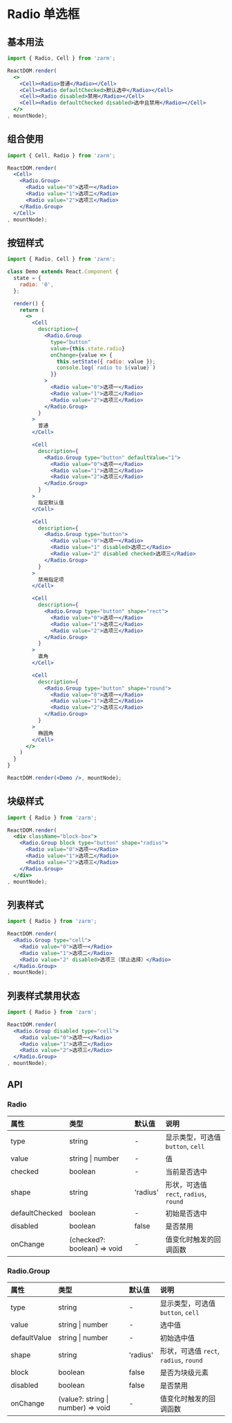 # Radio 单选框



## 基本用法
```jsx
import { Radio, Cell } from 'zarm';

ReactDOM.render(
  <>
    <Cell><Radio>普通</Radio></Cell>
    <Cell><Radio defaultChecked>默认选中</Radio></Cell>
    <Cell><Radio disabled>禁用</Radio></Cell>
    <Cell><Radio defaultChecked disabled>选中且禁用</Radio></Cell>
  </>
, mountNode);
```



## 组合使用
```jsx
import { Cell, Radio } from 'zarm';

ReactDOM.render(
  <Cell>
    <Radio.Group>
      <Radio value="0">选项一</Radio>
      <Radio value="1">选项二</Radio>
      <Radio value="2">选项三</Radio>
    </Radio.Group>
  </Cell>
, mountNode);
```



## 按钮样式
```jsx
import { Radio, Cell } from 'zarm';

class Demo extends React.Component {
  state = {
    radio: '0',
  };

  render() {
    return (
      <>
        <Cell
          description={
            <Radio.Group
              type="button"
              value={this.state.radio}
              onChange={value => {
                this.setState({ radio: value });
                console.log(`radio to ${value}`)
              }}
            >
              <Radio value="0">选项一</Radio>
              <Radio value="1">选项二</Radio>
              <Radio value="2">选项三</Radio>
            </Radio.Group>
          }
        >
          普通
        </Cell>

        <Cell
          description={
            <Radio.Group type="button" defaultValue="1">
              <Radio value="0">选项一</Radio>
              <Radio value="1">选项二</Radio>
              <Radio value="2">选项三</Radio>
            </Radio.Group>
          }
        >
          指定默认值
        </Cell>

        <Cell
          description={
            <Radio.Group type="button">
              <Radio value="0">选项一</Radio>
              <Radio value="1" disabled>选项二</Radio>
              <Radio value="2" disabled checked>选项三</Radio>
            </Radio.Group>
          }
        >
          禁用指定项
        </Cell>

        <Cell
          description={
            <Radio.Group type="button" shape="rect">
              <Radio value="0">选项一</Radio>
              <Radio value="1">选项二</Radio>
              <Radio value="2">选项三</Radio>
            </Radio.Group>
          }
        >
          直角
        </Cell>

        <Cell
          description={
            <Radio.Group type="button" shape="round">
              <Radio value="0">选项一</Radio>
              <Radio value="1">选项二</Radio>
              <Radio value="2">选项三</Radio>
            </Radio.Group>
          }
        >
          椭圆角
        </Cell>
      </>
    )
  }
}

ReactDOM.render(<Demo />, mountNode);
```



## 块级样式
```jsx
import { Radio } from 'zarm';

ReactDOM.render(
  <div className="block-box">
    <Radio.Group block type="button" shape="radius">
      <Radio value="0">选项一</Radio>
      <Radio value="1">选项二</Radio>
      <Radio value="2">选项三</Radio>
    </Radio.Group>
  </div>
, mountNode);
```



## 列表样式
```jsx
import { Radio } from 'zarm';

ReactDOM.render(
  <Radio.Group type="cell">
    <Radio value="0">选项一</Radio>
    <Radio value="1">选项二</Radio>
    <Radio value="2" disabled>选项三（禁止选择）</Radio>
  </Radio.Group>
, mountNode);
```



## 列表样式禁用状态
```jsx
import { Radio } from 'zarm';

ReactDOM.render(
  <Radio.Group disabled type="cell">
    <Radio value="0">选项一</Radio>
    <Radio value="1">选项二</Radio>
    <Radio value="2">选项三</Radio>
  </Radio.Group>
, mountNode);
```



## API

### Radio
| 属性 | 类型 | 默认值 | 说明 |
| :--- | :--- | :--- | :--- |
| type | string | - | 显示类型，可选值 `button`, `cell` |
| value | string \| number | - | 值 |
| checked | boolean | - | 当前是否选中 |
| shape | string | 'radius' | 形状，可选值 `rect`, `radius`, `round` | 
| defaultChecked | boolean | - | 初始是否选中 |
| disabled | boolean | false | 是否禁用 |
| onChange | (checked?: boolean) => void | - | 值变化时触发的回调函数 |

### Radio.Group
| 属性 | 类型 | 默认值 | 说明 |
| :--- | :--- | :--- | :--- |
| type | string | - | 显示类型，可选值 `button`, `cell` |
| value | string \| number | - | 选中值 |
| defaultValue | string \| number | - | 初始选中值 |
| shape | string | 'radius' | 形状，可选值 `rect`, `radius`, `round` | 
| block | boolean | false | 是否为块级元素 |
| disabled | boolean | false | 是否禁用 |
| onChange | (value?: string \| number) => void | - | 值变化时触发的回调函数 |
